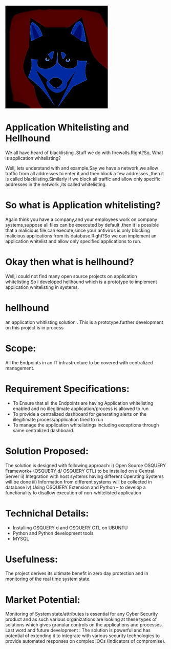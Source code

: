 ![alt text](https://github.com/techathena/hellhound/blob/master/hellhound.jpg?raw=true)
# Application Whitelisting and Hellhound
We all have heard of blacklisting .Stuff we do with firewalls.Right?So, What is application whitelisting?

Well, lets understand with and example.Say we have a network,we allow traffic from all addresses to enter it,and then block a few addresses ,then it is called blacklisting.Similarly if we block all traffic and allow only specific addresses in the network ,its called whitelisting.

# So what is Application whitelisting?
Again think you have a company,and your employees work on company systems,suppose all files can be exexcuted by default ,then it is possible that a malicious file can execute,since your antivirus is only blocking malicious applications from its database.Right?So we can implement an application whitelist and allow only specified applications to run.

# Okay then what is hellhound?
Well,i could not find many open source projects on application whitelisting.So i developed hellhound which is a prototype to implement application whitelisting in systems. 

# hellhound
an application whitlisting solution .
This is a prototype.further development on this project is in process 

# Scope:
All the Endpoints in an IT infrastructure to be covered with centralized management.

# Requirement Specifications:
-	To Ensure that all the Endpoints are having Application whitelisting enabled and no illegitimate application/process is allowed to run
-	To provide a centralized dashboard for generating alerts on the illegitimate process/application tried to run 
-	To manage the application whitelistings including exceptions through same centralized dashboard.

# Solution Proposed: 
The solution is designed with following approach:
i)	Open Source OSQUERY Framework+ (OSQUERY d/ OSQUERY CTL) to be installed on a Central Server
ii)	Integration with host systems having different Operating Systems will be done
iii)	Information from different systems will be collected in database
iv)	Using OSQUERY Extension and Python – to develop a functionality to disallow execution of non-whitelisted application

# Technichal  Details:
-	Installing OSQUERY d and OSQUERY CTL on UBUNTU 
-	Python and Python development tools
-	MYSQL

# Usefulness:
The project derives its ultimate benefit in zero day protection and in monitoring of the real time system state.

# Market Potential:
Monitoring of System state/attributes is essential for any Cyber Security product and as such various organizations are looking at these types of solutions which gives granular controls on the applications and processes.
Last word and future development : 
The solution is powerful and has potential of extending it to integrate with various security technologies to provide automated responses on complex IOCs (Indicators of compromise).
